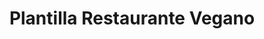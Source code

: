 ---
pubDate: 2022-07-01
title: 'Plantilla Restaurante Vegano'
urls: 
    pagina: 'https://www.resto.gomezmatias.com.ar'
    codigo: 'https://www.resto.gomezmatias.com.ar'
image:
    url: '/img/fotos_proyectos/resto.webp'
    alt: 'Imagen de Pagina Web de Restaurante Vegano'
---